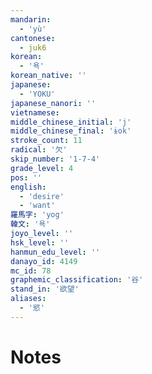 ```yaml
---
mandarin:
  - 'yù'
cantonese:
  - juk6
korean:
  - '욕'
korean_native: ''
japanese:
  - 'YOKU'
japanese_nanori: ''
vietnamese:
middle_chinese_initial: 'j'
middle_chinese_final: 'ɨok'
stroke_count: 11
radical: '欠'
skip_number: '1-7-4'
grade_level: 4
pos: ''
english:
  - 'desire'
  - 'want'
羅馬字: 'yog'
韓文: '욕'
joyo_level: ''
hsk_level: ''
hanmun_edu_level: ''
danayo_id: 4149
mc_id: 78
graphemic_classification: '谷'
stand_in: '欲望'
aliases:
  - '慾'
---
```


# Notes
